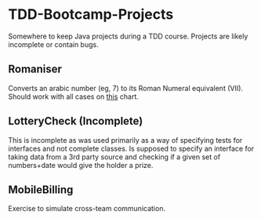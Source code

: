 TDD-Bootcamp-Projects
=====================

Somewhere to keep Java projects during a TDD course. Projects are likely incomplete or contain bugs.

Romaniser
---------
Converts an arabic number (eg, 7) to its Roman Numeral equivalent (VII). Should work with all cases on [this](http://literacy.kent.edu/Minigrants/Cinci/romanchart.htm) chart. 

LotteryCheck (Incomplete)
------------

This is incomplete as was used primarily as a way of specifying tests for interfaces and not complete classes. Is supposed to specify an interface for taking data from a 3rd party source and checking if a given set of numbers+date would give the holder a prize.

MobileBilling
-------------
Exercise to simulate cross-team communication.